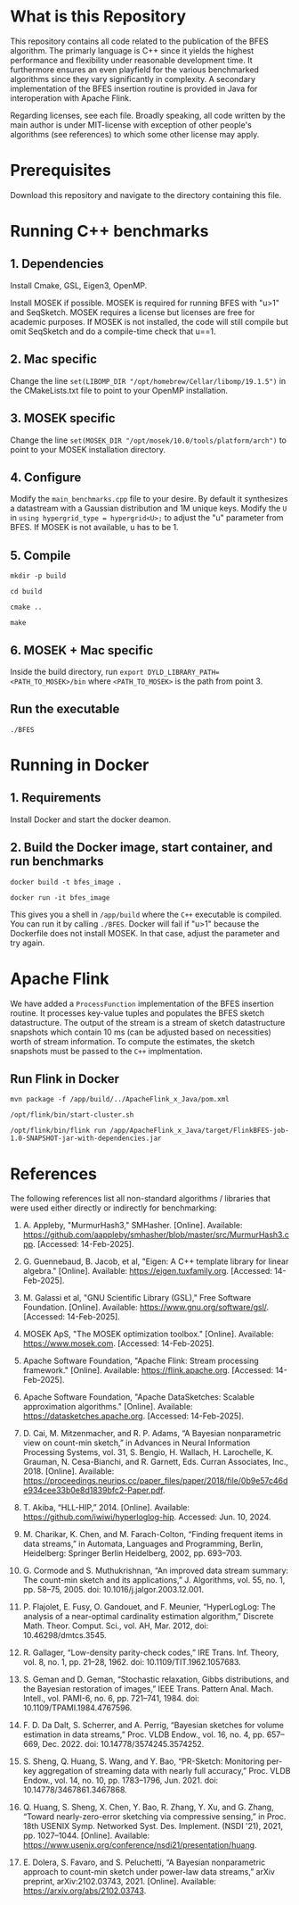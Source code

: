 # What is this Repository

This repository contains all code related to the publication of the BFES algorithm.
The primarly language is C++ since it yields the highest performance and flexibility under reasonable development time. It furthermore ensures an even playfield for the various benchmarked algorithms since they vary significantly in complexity.
A secondary implementation of the BFES insertion routine is provided in Java for interoperation with Apache Flink.

Regarding licenses, see each file. Broadly speaking, all code written by the main author is under MIT-license with exception of other people's algorithms (see references) to which some other license may apply.

# Prerequisites

Download this repository and navigate to the directory containing this file.

# Running C++ benchmarks

## 1. Dependencies

Install Cmake, GSL, Eigen3, OpenMP.

Install MOSEK if possible. MOSEK is required for running BFES with "u>1" and SeqSketch.
MOSEK requires a license but licenses are free for academic purposes.
If MOSEK is not installed, the code will still compile but omit SeqSketch and do a compile-time check that u==1.

## 2. Mac specific

Change the line ```set(LIBOMP_DIR "/opt/homebrew/Cellar/libomp/19.1.5")``` in the CMakeLists.txt file to point to your OpenMP installation.

## 3. MOSEK specific

Change the line ```set(MOSEK_DIR "/opt/mosek/10.0/tools/platform/arch")``` to point to your MOSEK installation directory.

## 4. Configure

Modify the ```main_benchmarks.cpp``` file to your desire. By default it synthesizes a datastream with a Gaussian distribution and 1M unique keys. Modify the ```U``` in ```using hypergrid_type = hypergrid<U>;``` to adjust the "u" parameter from BFES. If MOSEK is not available, u has to be 1.

## 5. Compile

```mkdir -p build```

```cd build```

```cmake ..```

```make```

## 6. MOSEK + Mac specific

Inside the build directory, run ```export DYLD_LIBRARY_PATH=<PATH_TO_MOSEK>/bin``` where ```<PATH_TO_MOSEK>``` is the path from point 3. 

## Run the executable

```./BFES```

# Running in Docker

## 1. Requirements

Install Docker and start the docker deamon.

## 2. Build the Docker image, start container, and run benchmarks

```docker build -t bfes_image .```

```docker run -it bfes_image```

This gives you a shell in ```/app/build``` where the ```C++``` executable is compiled.
You can run it by calling ```./BFES```.
Docker will fail if "u>1" because the Dockerfile does not install MOSEK. In that case, adjust the parameter and try again.

# Apache Flink

We have added a ```ProcessFunction``` implementation of the BFES insertion routine. 
It processes key-value tuples and populates the BFES sketch datastructure.
The output of the stream is a stream of sketch datastructure snapshots which contain 10 ms (can be adjusted based on necessities) worth of stream information.
To compute the estimates, the sketch snapshots must be passed to the ```C++``` implmentation.

## Run Flink in Docker

```mvn package -f /app/build/../ApacheFlink_x_Java/pom.xml```

```/opt/flink/bin/start-cluster.sh```

```/opt/flink/bin/flink run /app/ApacheFlink_x_Java/target/FlinkBFES-job-1.0-SNAPSHOT-jar-with-dependencies.jar```

# References
The following references list all non-standard algorithms / libraries that were used either directly or indirectly for benchmarking:

1. A. Appleby, "MurmurHash3," SMHasher. [Online]. Available: https://github.com/aappleby/smhasher/blob/master/src/MurmurHash3.cpp. [Accessed: 14-Feb-2025].

2. G. Guennebaud, B. Jacob, et al, "Eigen: A C++ template library for linear algebra." [Online]. Available: https://eigen.tuxfamily.org. [Accessed: 14-Feb-2025].

3. M. Galassi et al, "GNU Scientific Library (GSL)," Free Software Foundation. [Online]. Available: https://www.gnu.org/software/gsl/. [Accessed: 14-Feb-2025].

4. MOSEK ApS, "The MOSEK optimization toolbox." [Online]. Available: https://www.mosek.com. [Accessed: 14-Feb-2025].

5. Apache Software Foundation, "Apache Flink: Stream processing framework." [Online]. Available: https://flink.apache.org. [Accessed: 14-Feb-2025].

6. Apache Software Foundation, "Apache DataSketches: Scalable approximation algorithms." [Online]. Available: https://datasketches.apache.org. [Accessed: 14-Feb-2025].

7. D. Cai, M. Mitzenmacher, and R. P. Adams, “A Bayesian nonparametric view on count-min sketch,” in Advances in Neural Information Processing Systems, vol. 31, S. Bengio, H. Wallach, H. Larochelle, K. Grauman, N. Cesa-Bianchi, and R. Garnett, Eds. Curran Associates, Inc., 2018. [Online]. Available: https://proceedings.neurips.cc/paper_files/paper/2018/file/0b9e57c46de934cee33b0e8d1839bfc2-Paper.pdf.

8. T. Akiba, “HLL-HIP,” 2014. [Online]. Available: https://github.com/iwiwi/hyperloglog-hip. Accessed: Jun. 10, 2024.

9. M. Charikar, K. Chen, and M. Farach-Colton, “Finding frequent items in data streams,” in Automata, Languages and Programming, Berlin, Heidelberg: Springer Berlin Heidelberg, 2002, pp. 693–703.

10. G. Cormode and S. Muthukrishnan, “An improved data stream summary: The count-min sketch and its applications,” J. Algorithms, vol. 55, no. 1, pp. 58–75, 2005. doi: 10.1016/j.jalgor.2003.12.001.

11. P. Flajolet, E. Fusy, O. Gandouet, and F. Meunier, “HyperLogLog: The analysis of a near-optimal cardinality estimation algorithm,” Discrete Math. Theor. Comput. Sci., vol. AH, Mar. 2012, doi: 10.46298/dmtcs.3545.

12. R. Gallager, “Low-density parity-check codes,” IRE Trans. Inf. Theory, vol. 8, no. 1, pp. 21–28, 1962. doi: 10.1109/TIT.1962.1057683.

13. S. Geman and D. Geman, “Stochastic relaxation, Gibbs distributions, and the Bayesian restoration of images,” IEEE Trans. Pattern Anal. Mach. Intell., vol. PAMI-6, no. 6, pp. 721–741, 1984. doi: 10.1109/TPAMI.1984.4767596.

14. F. D. Da Dalt, S. Scherrer, and A. Perrig, “Bayesian sketches for volume estimation in data streams,” Proc. VLDB Endow., vol. 16, no. 4, pp. 657–669, Dec. 2022. doi: 10.14778/3574245.3574252.

15. S. Sheng, Q. Huang, S. Wang, and Y. Bao, “PR-Sketch: Monitoring per-key aggregation of streaming data with nearly full accuracy,” Proc. VLDB Endow., vol. 14, no. 10, pp. 1783–1796, Jun. 2021. doi: 10.14778/3467861.3467868.

16. Q. Huang, S. Sheng, X. Chen, Y. Bao, R. Zhang, Y. Xu, and G. Zhang, “Toward nearly-zero-error sketching via compressive sensing,” in Proc. 18th USENIX Symp. Networked Syst. Des. Implement. (NSDI '21), 2021, pp. 1027–1044. [Online]. Available: https://www.usenix.org/conference/nsdi21/presentation/huang.

17. E. Dolera, S. Favaro, and S. Peluchetti, “A Bayesian nonparametric approach to count-min sketch under power-law data streams,” arXiv preprint, arXiv:2102.03743, 2021. [Online]. Available: https://arxiv.org/abs/2102.03743.